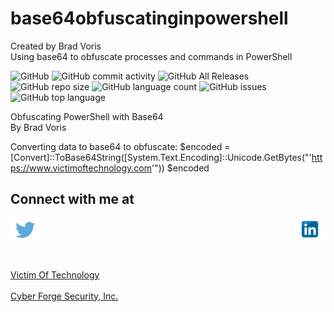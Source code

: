 # base64obfuscatinginpowershell
Created by Brad Voris<BR />
Using base64 to obfuscate processes and commands in PowerShell<BR />


<img alt="GitHub" src="https://img.shields.io/github/license/bvoris/base64obfuscatinginpowershell">
<img alt="GitHub commit activity" src="https://img.shields.io/github/commit-activity/m/bvoris/base64obfuscatinginpowershell">
<img alt="GitHub All Releases" src="https://img.shields.io/github/downloads/bvoris/base64obfuscatinginpowershell/total">
<img alt="GitHub repo size" src="https://img.shields.io/github/repo-size/bvoris/base64obfuscatinginpowershell">
<img alt="GitHub language count" src="https://img.shields.io/github/languages/count/bvoris/base64obfuscatinginpowershell">
<img alt="GitHub issues" src="https://img.shields.io/github/issues/bvoris/base64obfuscatinginpowershell">
<img alt="GitHub top language" src="https://img.shields.io/github/languages/top/bvoris/base64obfuscatinginpowershell">

Obfuscating PowerShell with Base64<BR />
By Brad Voris<BR />

Converting data to base64 to obfuscate: 
$encoded = [Convert]::ToBase64String([System.Text.Encoding]::Unicode.GetBytes("'https://www.victimoftechnology.com'"))
$encoded

## Connect with me at

<a href="https://twitter.com/HMInfoSecViking?ref_src=twsrc%5Etfw"><IMG SRC="https://github.com/bvoris/bvoris/blob/master/twitter.jpg" WIDTH=10% HEIGHT=10% ALIGN=LEFT></a>

<a href="https://www.linkedin.com/in/brad-voris" target="_blank"><IMG SRC="https://github.com/bvoris/bvoris/blob/master/linkedin.png" WIDTH=10% HEIGHT=4% ALIGN=RIGHT></a>

<BR /><BR />
<BR /><BR />

<A HREF="https://www.victimoftechnology.com">Victim Of Technology<A />
<BR /><BR />
<A HREF="https://www.cyberforgesecurity.com">Cyber Forge Security, Inc.<A />
<BR /><BR />
